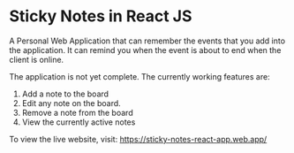 # Sticky Notes in React JS
A Personal Web Application that can remember the events that you add into the application.
It can remind you when the event is about to end when the client is online.

The application is not yet complete. The currently working features are:
1. Add a note to the board
2. Edit any note on the board.
3. Remove a note from the board
4. View the currently active notes

To view the live website, visit: https://sticky-notes-react-app.web.app/
